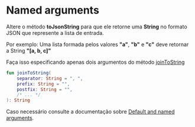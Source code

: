 # Named arguments

Altere o método **toJsonString** para que ele retorne uma **String** no formato JSON
que represente a lista de entrada.

Por exemplo: Uma lista formada pelos valores **"a"**, **"b"** e **"c"** deve retornar a String **"[a, b, c]"**

Faça isso especificando apenas dois argumentos do método [joinToString](https://kotlinlang.org/api/latest/jvm/stdlib/kotlin.collections/join-to-string.html)

```kotlin
fun joinToString(
    separator: String = ", ",
    prefix: String = "",
    postfix: String = "",
    /* ... */
): String
```

Caso necessário consulte a documentação sobre [Default and named arguments](https://kotlinlang.org/docs/functions.html#default-arguments).